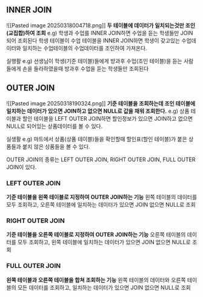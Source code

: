 ## INNER JOIN
![[Pasted image 20250318004718.png]]
**두 테이블에 데이터가 일치되는것만 조인(교집합)하여 조회**
e.g) 학생과 수업를 INNER JOIN하면 수업을 듣는 학생들만 JOIN되어 조회된다
학생 테이블이 수업 테이블을 INNER JOIN하면 학생이 갖고있는 수업데이터와 일치하는 수업테이블의 수업데이터를 조인하여 가져온다.

실행활 e.g) 선생님이 학생(기준 테이블)들에게 방과후 수업(조인 테이블)을 듣는 사람들에게 손을 들라하였을때 방과후 수업을 듣는 학생들만 조회된다
## OUTER JOIN
![[Pasted image 20250318190324.png]]
**기준 테이블을 조회하는데 조인 테이블에 일치하는 데이터가 있으면 JOIN하고 없으면 NULL로 값을 채워 조회한다.**
e.g) 상품 테이블과 할인 테이블을 LEFT OUTER JOIN하면 할인정보가 있으면 JOIN하고 없으면 NULL로 되어있는 상품데이터를 볼 수 있다.

실생활 e.g) 마트에서 상품(상품 테이블)들을 확인할때 할인표(할인 테이블)가 붙은 상품들과 붙지 않은 상품들을 볼 수 있다.

OUTER JOIN의 종류는 LEFT OUTER JOIN, RIGHT OUTER JOIN, FULL OUTER JOIN이 있다.
### LEFT OUTER JOIN
**기준 테이블을 왼쪽 테이블로 지정하여 OUTER JOIN하는 기능**
왼쪽 테이블의 데이터를 모두 조회하고, 오른쪽 테이블에 일치하는 데이터가 있으면 JOIN 없으면 NULL로 조회
### RIGHT OUTER JOIN
**기준 테이블을 오른쪽 테이블로 지정하여 OUTER JOIN하는 기능**
오른쪽 테이블의 데이터를 모두 조회하고, 왼쪽 테이블에 일치하는 데이터가 있으면 JOIN 없으면 NULL로 조회
### FULL OUTER JOIN
**왼쪽 테이블과 오른쪽 테이블을 합쳐 조회하는 기능**
왼쪽 테이블의 데이터와 오른쪽 테이블의 모든 데이터를 조회하고, 일치하는 데이터가 있으면 JOIN 없으면 NULL로 조회